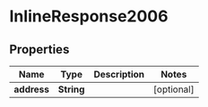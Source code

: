 
# InlineResponse2006

## Properties
Name | Type | Description | Notes
------------ | ------------- | ------------- | -------------
**address** | **String** |  |  [optional]



